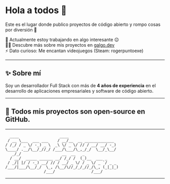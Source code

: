 
# Hola a todos 👋
Este es el lugar donde publico proyectos de código abierto y rompo cosas por diversión 🤣

🔭 Actualmente estoy trabajando en algo interesante 😉  
👨‍💻 Descubre más sobre mis proyectos en [galgo.dev](https://galgo.dev)  
⚡ Dato curioso: Me encantan videojuegos (Steam: rogerpuntoexe)  

---

## ✨ Sobre mí  
Soy un desarrollador Full Stack con más de **4 años de experiencia** en el desarrollo de aplicaciones empresariales y software de código abierto.  

---

## 🚀 Todos mis proyectos son **open-source** en GitHub.

---

```
  ____                  ____                      
 / __ \___  ___ ___    / __/__  __ _____________  
/ /_/ / _ \/ -_) _ \  _\ \/ _ \/ // / __/ __/ -_) 
\____/ .__/\__/_//_/ /___/\___/\_,_/_/  \__/_\__/  
   _/_/                  __  __   _                
  / __/  _____ ______ __/ /_/ /  (_)__  ___ _     
 / _/| |/ / -_) __/ // / __/ _ \/ / _ \/ _ `/ _ _ 
/___/|___/\__/_/  \_, /\__/\//_/_/_//_/\_, (_|_|_)
                 /___/                /___/       
```

---
